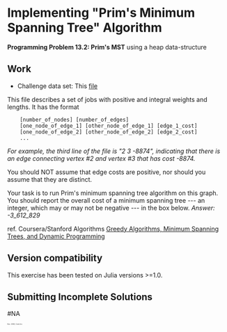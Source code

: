 # Implementing "Prim's Minimum Spanning Tree" Algorithm

  **Programming Problem 13.2: Prim's MST** using a heap data-structure


## Work

 - Challenge data set: This [file](https://github.com/pascal-p/julia-exercism/blob/master/Algo/13-2-greedy-alg_mst/testfiles/edges.txt) 

 This file describes a set of jobs with positive and integral weights and lengths. It has the format

        [number_of_nodes] [number_of_edges]
        [one_node_of_edge_1] [other_node_of_edge_1] [edge_1_cost]
        [one_node_of_edge_2] [other_node_of_edge_2] [edge_2_cost]
        ...

*For example, the third line of the file is "2 3 -8874", indicating that there is an edge connecting vertex #2 and vertex #3 that has cost -8874.*

You should NOT assume that edge costs are positive, nor should you assume that they are distinct.

Your task is to run Prim's minimum spanning tree algorithm on this graph. You should report the overall cost of a minimum spanning tree --- an integer, which may or may not be negative --- in the box below. *Answer: -3_612_829*

ref. Coursera/Stanford Algorithms [Greedy Algorithms, Minimum Spanning Trees, and Dynamic Programming](https://www.coursera.org/learn/algorithms-greedy/home/welcome)

## Version compatibility
This exercise has been tested on Julia versions >=1.0.

## Submitting Incomplete Solutions
#NA  

<p style="font-size:0.25em">Dec. 2020, Corto Inc</p>
